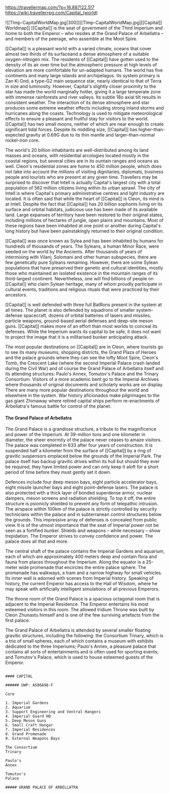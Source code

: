 <https://travellermap.com/?p=16.887!22.5!7>
<https://wiki.travellerrpg.com/Capital_(world)>

![[TImp-CapitalWorldMap.jpg|300]][[TImp-CapitalWorldMap.jpg|[[Capital]] Worldmap]]
[[Capital]] is the seat of government of the Third Imperium and home to both the Emperor – who resides at the Grand Palace of Arbellatra – and members of the peerage, who assemble at the Moot Spire.

[[Capital]] is a pleasant world with a varied climate, oceans that cover almost two thirds of its surfaceand a dense atmosphere of a suitable oxygen-nitrogen mix. The residents of [[Capital]] have gotten used to the density of its air over time but the atmospheric pressure at high levels of elevation are more comfortable for un-adapted humans. The world has five continents and many large islands and archipelagos. Its system primary is Zan Ki Ond, a type-G2 main sequence star, nearly identical to that of Terra in size and luminosity. However, Capital's slightly closer proximity to the star has made the world marginally hotter, giving it a large temperate zone with immense rainforests and river valleys. Its subtle 18o axial tilt results in consistent weather. The interaction of its dense atmosphere and star produces some extreme weather effects including strong inland storms and hurricanes along the coasts. Technology is used to mitigate meteorological effects to ensure a pleasant and fruitful stay for visitors to the world. [[Capital]] has two small moons, neither of which are near enough to create significant tidal forces. Despite its middling size, [[Capital]] has higher-than-expected gravity at 0.69G due to its thin mantle and larger-than-normal nickel-iron core.

The world's 20 billion inhabitants are well-distributed among its land masses and oceans, with residential arcologies located mostly in the coastal regions, but several cities are in its ountain ranges and oceans as well. Cleon's residential zones are home to 450 million people, which does not take into account the  millions of visiting dignitaries, diplomats, business people and tourists who are present at any given time.  Travellers may be surprised to discover that Intell is actually Capital's largest city with a total population of 562 million citizens living within its urban sprawl. The city of Intell is where Capital's primary administrative centres and light industry are located. It is often said that while the heart of [[Capital]] is Cleon, its mind is at Intell. Despite the fact that [[Capital]] has 20 billion sophonts living on its surface and orbital habitats, judicious use has been made of its available land. Large expanses of territory have been restored to their original states, including millions of hectares of jungle, open plains and mountains. Most of these regions have been inhabited at one point or another during Capital's long history but have been painstakingly returned to their original condition.

[[Capital]] was once known as Sylea and has been inhabited by humans for hundreds of thousands of years. The Syleans, a human Minor Race, were seeded on the world by the Ancients. After thousands of years of intermixing with Vilani, Solomani and other human subspecies, there are few genetically pure Syleans remaining. However, there are some Sylean populations that have preserved their genetic and cultural identities, mostly those who maintained an isolated existence in the mountain ranges of its third-largest continent. Nevertheless, one will find billions of people on [[Capital]] who claim Sylean heritage, many of whom proudly participate in cultural events, traditions and religious rituals that were practiced by their ancestors.

[[Capital]] is well defended with three full BatRons present in the system at all times. The planet is also defended by squadrons of smaller system-defense spacecraft, dozens of orbital batteries of lasers and missiles, particle weapons, ground-based aerial defenses and deep-site meson guns. [[Capital]] makes more of an effort than most worlds to conceal its defenses. While the Imperium wants its capital to be safe, it does not want to project the image that it is a militarised bunker anticipating attack.

The most popular destinations on [[Capital]] are in Cleon, where tourists go to see its many museums, shopping districts, the Grand Plaza of Heroes and the palace grounds where they can see the lofty Moot Spire, Cleon's Tomb, the Crescent Lake (where the second Imperial Palace crash landed during the Civil War) and of course the Grand Palace of Arbellatra itself and its attending structures: Paulo's Annex, Tomutov's Palace and the Trinary Consortium. Visitors of a more academic bent go to the Imperial Archives where thousands of original documents and scholarly works are on display. There are many more popular destinations throughout the world and elsewhere in the system. War history aficionados make pilgrimages to the gas giant Zhimaway where retired capital ships perform re-enactments of Arbellatra's famous battle for control of the planet.

#### The Grand Palace of Arbellatra

The Grand Palace is a grandiose structure, a tribute to the magnificence and power of the Imperium. At 39-million tons and one kilometer in diameter, the sheer enormity of the palace never ceases to amaze visitors. The palace was completed in 633 after four years of construction. It is suspended half a kilometer from the surface of [[Capital]] by a ring of gravitic suspensors emplaced below the grounds of the Imperial Park. The palace itself has backup gravitic drives within its hull but should they ever be required, they have limited power and can only keep it aloft for a short period of time before they must gently set it down.

Defences include four deep meson bays, eight particle accelerator bays, eight missile launcher bays and eight point-defense lasers. The palace is also protected with a thick layer of bonded superdense armor, nuclear dampers, meson screens and radiation shielding. To top it off, the entire structure is psionicly shielded to prevent any form of telepathic intrusion. The airspace within 100km of the palace is strictly controlled by security technicians within the palace and in subterranean control structures below the grounds. This impressive array of defenses is concealed from public view. It is of the utmost importance that the seat of Imperial power not be seen as a fortified bunker. Shields and weapons – while necessary – show trepidation. The Emperor strives to convey confidence and power. The palace does all that and more.

The central shaft of the palace contains the Imperial Gardens and aquarium, each of which are approximately 400 meters deep and contain flora and fauna from places throughout the Imperium. Along the equator is a 25-meter wide promenade that encircles the entire palace sphere. The promenade has walkways, a tram and a narrow highway for small vehicles. Its inner wall is adorned with scenes from Imperial history. Speaking of history, the current Emperor has access to the Hall of Wisdom, where he may speak with artificially intelligent simulations of all previous Emperors.

The throne room of the Grand Palace is a spacious octagonal room that is adjacent to the Imperial Residence. The Emperor entertains his most esteemed visitors in this room. The  allowed Iridium Throne was built by Cleon Zhunastu himself and is one of the few surviving artefacts from the first palace.

The Grand Palace of Arbellatra is attended by several smaller floating gravitic structures, including the following: the Consortium Trinary, which is a trio of small spheres, each of which contains a museum with exhibits dedicated to the three Imperiums; Paulo's Annex, a pleasure palace that contains all sorts of entertainments and is often used for sporting events; and Tomutov's Palace, which is used to house esteemed guests of the Emperor.

```

#### CAPITAL

###### UWP: A586A98-F

Core

1. Imperial Gardens
2. Aquarium
3. Support Engineering and Ventral Hangers
4. Imperial Guard HQ
5. Deep Meson Guns
6. Small Craft Hangar
7. Imperial Residences
8. Grand Promenade
9. External Weapons Bays

The Consortium
Trinary

Paulo's
Annex

Tomutov's
Palace

##### GRAND PALACE OF ARBELLATRA
```
